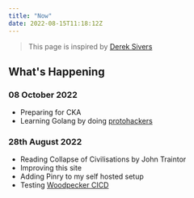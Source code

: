 ```yaml
---
title: "Now"
date: 2022-08-15T11:18:12Z
---
```


> This page is inspired by [Derek Sivers](https://nownownow.com/about)

## What's Happening

### 08 October 2022

* Preparing for CKA
* Learning Golang by doing [protohackers](https://protohackers.com)

### 28th August 2022

* Reading Collapse of Civilisations by John Traintor
* Improving this site
* Adding Pinry to my self hosted setup
* Testing [Woodpecker CICD](https://woodpecker-ci.org)
